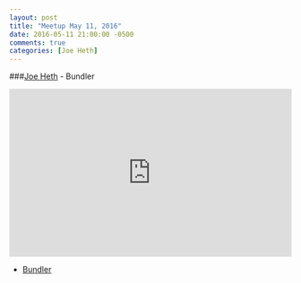 ```yaml
---
layout: post
title: "Meetup May 11, 2016"
date: 2016-05-11 21:00:00 -0500
comments: true
categories: [Joe Heth]
---
```



###[Joe Heth](https://twitter.com/jheth) - Bundler
<iframe width="100%" height="300" src="https://www.youtube.com/embed/BPX9adQCRvM" frameborder="0" allowfullscreen></iframe>

* [Bundler](http://bundler.io/)
